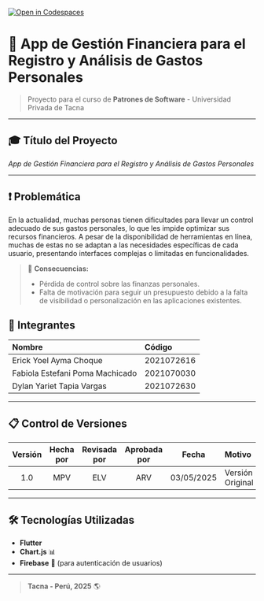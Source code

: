 [![Open in Codespaces](https://classroom.github.com/assets/launch-codespace-2972f46106e565e64193e422d61a12cf1da4916b45550586e14ef0a7c637dd04.svg)](https://classroom.github.com/open-in-codespaces?assignment_repo_id=18703140)

# 📱 **App de Gestión Financiera para el Registro y Análisis de Gastos Personales**  

> Proyecto para el curso de **Patrones de Software** - Universidad Privada de Tacna

---

## 🎓 Título del Proyecto  
*App de Gestión Financiera para el Registro y Análisis de Gastos Personales*

---

## ❗ Problemática

En la actualidad, muchas personas tienen dificultades para llevar un control adecuado de sus gastos personales, lo que les impide optimizar sus recursos financieros. A pesar de la disponibilidad de herramientas en línea, muchas de estas no se adaptan a las necesidades específicas de cada usuario, presentando interfaces complejas o limitadas en funcionalidades.  

> 📌 **Consecuencias:**
> - Pérdida de control sobre las finanzas personales.  
> - Falta de motivación para seguir un presupuesto debido a la falta de visibilidad o personalización en las aplicaciones existentes.


## 👥 Integrantes

| Nombre | Código |
| :--- | :--- |
| Erick Yoel Ayma Choque | 2021072616 |
| Fabiola Estefani Poma Machicado | 2021070030 |
| Dylan Yariet Tapia Vargas | 2021072630 |

---

## 📋 Control de Versiones

| Versión | Hecha por | Revisada por | Aprobada por | Fecha | Motivo |
| :---: | :---: | :---: | :---: | :---: | :--- |
| 1.0 | MPV | ELV | ARV | 03/05/2025 | Versión Original |

---

## 🛠️ Tecnologías Utilizadas

- **Flutter**
- **Chart.js** 📊
- **Firebase** 🔐 (para autenticación de usuarios)

---

> **Tacna - Perú, 2025** 🌎

